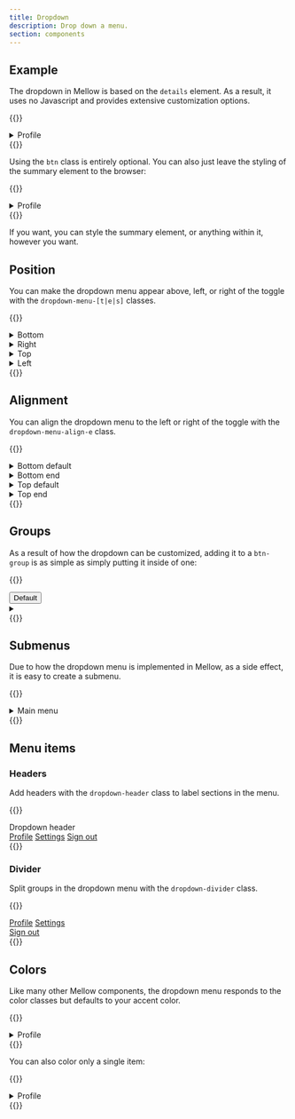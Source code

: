 ```yaml
---
title: Dropdown
description: Drop down a menu.
section: components
---
```


## Example
The dropdown in Mellow is based on the `details` element. As a result, it uses no Javascript and provides extensive customization options.

{{<example>}}
<details class="dropdown btn btn-default">
  <summary>
    Profile <i class="vi vi-angle-down"></i>
  </summary>
  
  <div class="dropdown-menu">
    <a class="dropdown-item active" href="#">Profile</a>
    <a class="dropdown-item" href="#">Settings</a>
    <a class="dropdown-item" href="#">Sign out</a>
  </div>
</details>
{{</example>}}

Using the `btn` class is entirely optional. You can also just leave the styling of the summary element to the browser:

{{<example>}}
<details class="dropdown">
  <summary>
    Profile
  </summary>
  
  <div class="dropdown-menu">
    <a class="dropdown-item active" href="#">Profile</a>
    <a class="dropdown-item" href="#">Settings</a>
    <a class="dropdown-item" href="#">Sign out</a>
  </div>
</details>
{{</example>}}

If you want, you can style the summary element, or anything within it, however you want.

## Position
You can make the dropdown menu appear above, left, or right of the toggle with the `dropdown-menu-[t|e|s]` classes.

{{<example>}}
<details class="dropdown btn btn-color red">
  <summary>
    Bottom <i class="vi vi-angle-down"></i>
  </summary>
  
  <div class="dropdown-menu">
    <a class="dropdown-item" href="#">Profile</a>
    <a class="dropdown-item" href="#">Settings</a>
    <a class="dropdown-item" href="#">Sign out</a>
  </div>
</details>
<details class="dropdown btn btn-color orange">
  <summary>
    Right <i class="vi vi-angle-right"></i>
  </summary>
  
  <div class="dropdown-menu dropdown-menu-e">
    <a class="dropdown-item" href="#">Profile</a>
    <a class="dropdown-item" href="#">Settings</a>
    <a class="dropdown-item" href="#">Sign out</a>
  </div>
</details>
<details class="dropdown btn btn-color amber">
  <summary>
    Top <i class="vi vi-angle-up"></i>
  </summary>
  
  <div class="dropdown-menu dropdown-menu-t">
    <a class="dropdown-item" href="#">Profile</a>
    <a class="dropdown-item" href="#">Settings</a>
    <a class="dropdown-item" href="#">Sign out</a>
  </div>
</details>
<details class="dropdown btn btn-color yellow">
  <summary>
    Left <i class="vi vi-angle-left"></i>
  </summary>
  
  <div class="dropdown-menu dropdown-menu-s">
    <a class="dropdown-item" href="#">Profile</a>
    <a class="dropdown-item" href="#">Settings</a>
    <a class="dropdown-item" href="#">Sign out</a>
  </div>
</details>
{{</example>}}

## Alignment
You can align the dropdown menu to the left or right of the toggle with the `dropdown-menu-align-e` class.

{{<example>}}
<details class="dropdown btn btn-color lime">
  <summary>
    Bottom default <i class="vi vi-angle-down"></i>
  </summary>
  
  <div class="dropdown-menu">
    <a class="dropdown-item" href="#">Profile</a>
    <a class="dropdown-item" href="#">Settings</a>
    <a class="dropdown-item" href="#">Sign out</a>
  </div>
</details>
<details class="dropdown btn btn-color green">
  <summary>
    Bottom end <i class="vi vi-angle-down"></i>
  </summary>
  
  <div class="dropdown-menu dropdown-menu-align-e">
    <a class="dropdown-item" href="#">Profile</a>
    <a class="dropdown-item" href="#">Settings</a>
    <a class="dropdown-item" href="#">Sign out</a>
  </div>
</details>
<details class="dropdown btn btn-color teal">
  <summary>
    Top default <i class="vi vi-angle-up"></i>
  </summary>
  
  <div class="dropdown-menu dropdown-menu-t">
    <a class="dropdown-item" href="#">Profile</a>
    <a class="dropdown-item" href="#">Settings</a>
    <a class="dropdown-item" href="#">Sign out</a>
  </div>
</details>
<details class="dropdown btn btn-color cyan">
  <summary>
    Top end <i class="vi vi-angle-up"></i>
  </summary>
  
  <div class="dropdown-menu dropdown-menu-t dropdown-menu-align-e">
    <a class="dropdown-item" href="#">Profile</a>
    <a class="dropdown-item" href="#">Settings</a>
    <a class="dropdown-item" href="#">Sign out</a>
  </div>
</details>
{{</example>}}

## Groups
As a result of how the dropdown can be customized, adding it to a `btn-group` is as simple as simply putting it inside of one:

{{<example>}}
<div class="btn-group">
  <button type="button" class="btn btn-default">Default</button>
  <details class="dropdown btn btn-default">
    <summary>
      <i class="vi vi-angle-down"></i>
    </summary>
    
    <div class="dropdown-menu">
      <a class="dropdown-item active" href="#">Profile</a>
      <a class="dropdown-item" href="#">Settings</a>
      <a class="dropdown-item" href="#">Sign out</a>
    </div>
  </details>
</div>
{{</example>}}

## Submenus
Due to how the dropdown menu is implemented in Mellow, as a side effect, it is easy to create a submenu.

{{<example>}}
<details class="dropdown btn btn-color blue">
  <summary>
    Main menu <i class="vi vi-angle-down"></i>
  </summary>
  
  <div class="dropdown-menu">
    <a class="dropdown-item" href="#"><i class="vi vi-circle-user"></i> Profile</a>
    <details class="dropdown dropdown-item">
      <summary class="d-flex justify-content-between align-items-center">
        <span><i class="vi vi-gear"></i> Settings</span> <i class="vi vi-angle-right"></i>
      </summary>
      
      <div class="dropdown-menu dropdown-menu-e mt-n1">
        <a class="dropdown-item" href="#"><i class="vi vi-swatchbook"></i> Theme</a>
        <a class="dropdown-item" href="#"><i class="vi vi-shield-keyhole"></i> Privacy</a>
        <a class="dropdown-item" href="#"><i class="vi vi-arrow-right-to-bracket"></i> Account sessions</a>
      </div>
    </details>
    <a class="dropdown-item" href="#"><i class="vi vi-arrow-right-from-bracket"></i> Sign out</a>
  </div>
</details>
{{</example>}}

## Menu items
### Headers
Add headers with the `dropdown-header` class to label sections in the menu.

{{<example class="docs-preview-dropdown-menu">}}
<div class="dropdown-menu">
  <div class="dropdown-header">Dropdown header</div>
  <a class="dropdown-item" href="#">Profile</a>
  <a class="dropdown-item" href="#">Settings</a>
  <a class="dropdown-item" href="#">Sign out</a>
</div>
{{</example>}}

### Divider
Split groups in the dropdown menu with the `dropdown-divider` class.

{{<example class="docs-preview-dropdown-menu">}}
<div class="dropdown-menu">
  <a class="dropdown-item" href="#">Profile</a>
  <a class="dropdown-item" href="#">Settings</a>
  <div class="dropdown-divider"></div>
  <a class="dropdown-item" href="#">Sign out</a>
</div>
{{</example>}}

## Colors
Like many other Mellow components, the dropdown menu responds to the color classes but defaults to your accent color.

{{<example>}}
<details class="dropdown btn btn-default">
  <summary>
    Profile <i class="vi vi-angle-down"></i>
  </summary>
  
  <div class="dropdown-menu violet">
    <a class="dropdown-item active" href="#">Profile</a>
    <a class="dropdown-item" href="#">Settings</a>
    <a class="dropdown-item" href="#">Sign out</a>
  </div>
</details>
{{</example>}}

You can also color only a single item:

{{<example>}}
<details class="dropdown btn btn-default">
  <summary>
    Profile <i class="vi vi-angle-down"></i>
  </summary>
  
  <div class="dropdown-menu indigo">
    <a class="dropdown-item active" href="#"><i class="vi vi-circle-user"></i> Profile</a>
    <a class="dropdown-item" href="#"><i class="vi vi-gear"></i> Settings</a>
    <div class="dropdown-divider"></div>
    <a class="dropdown-item rose" href="#"><i class="vi vi-arrow-right-from-bracket"></i> Sign out</a>
  </div>
</details>
{{</example>}}
